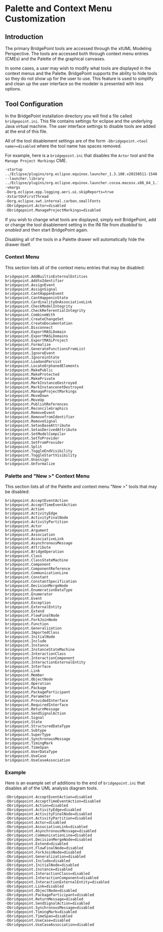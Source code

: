 Palette and Context Menu Customization 
===================

Introduction
------------
The primary BridgePoint tools are accessed through the xtUML Modeling Perspective. The
tools are accessed both through context menu entries (CMEs) and the Palette of the
graphical canvases.  

In some cases, a user may wish to modify what tools are displayed in the context menus
and the Palette.  BridgePoint supports the ability to hide tools so they do not show
up for the user to use.  This feature is used to simplify and clean up the user 
interface so the modeler is presented with less options.  


Tool Configuration
------------
In the BridgePoint installation directory you will find a file called `bridgepoint.ini`. This
file contains settings for eclipse and the underlying Java virtual machine. The user 
interface settings to disable tools are added at the end of this file.  

All of the tool disablement settings are of the form `-Dbridgepoint.<tool name>=disabled` where the 
tool name has spaces removed.  

For example, here is a `bridgepoint.ini` that disables the `Actor` tool and the
`Manage Project Markings` CME.   

```xml
-startup
../Eclipse/plugins/org.eclipse.equinox.launcher_1.3.100.v20150511-1540.jar
--launcher.library
../Eclipse/plugins/org.eclipse.equinox.launcher.cocoa.macosx.x86_64_1.1.300.v20150602-1417
-vmargs
-Dorg.eclipse.epp.logging.aeri.ui.skipReports=true
-XstartOnFirstThread
-Dorg.eclipse.swt.internal.carbon.smallFonts
-Dbridgepoint.Actor=disabled
-Dbridgepoint.ManageProjectMarkings=disabled
```

If you wish to change what tools are displayed, simply exit BridgePoint, add or change the tool
disablement setting in the INI file from *disabled* to *enabled* and then start BridgePoint again.   

Disabling all of the tools in a Palette drawer will automatically hide the drawer itself.  

### Context Menu 
This section lists all of the context menu entries that may be disabled:
```
bridgepoint.AddBuiltinExternalEntities
bridgepoint.AddtoIdentifier
bridgepoint.AssignEvent
bridgepoint.AssignSignal
bridgepoint.CantHappenEvent
bridgepoint.CantHappeninState
bridgepoint.CardinalityOnAssociativeLink
bridgepoint.CheckModelIntegrity
bridgepoint.CheckReferentialIntegrity
bridgepoint.CombineWith
bridgepoint.CreateChangeSet
bridgepoint.CreateDocumentation
bridgepoint.Disconnect
bridgepoint.ExportMASLDomain
bridgepoint.ExportMASLDomains
bridgepoint.ExportMASLProject
bridgepoint.Formalize
bridgepoint.GenerateFunctionsFromList
bridgepoint.IgnoreEvent
bridgepoint.IgnoreinState
bridgepoint.LoadandPersist
bridgepoint.LocateOrphanedElements
bridgepoint.MakePublic
bridgepoint.MakeProtected
bridgepoint.MakePrivate
bridgepoint.MarkInstanceDestroyed
bridgepoint.MarkInstancenotDestroyed
bridgepoint.ManageProjectMarkings
bridgepoint.MoveDown
bridgepoint.MoveUp
bridgepoint.PublishReferences
bridgepoint.ReconcileGraphics
bridgepoint.RemoveEvent
bridgepoint.RemovefromIdentifier
bridgepoint.RemoveSignal
bridgepoint.SetasBaseAttribute
bridgepoint.SetasDerivedAttribute
bridgepoint.SetModelCompiler
bridgepoint.SetToProvider
bridgepoint.SetFromProvider
bridgepoint.Split
bridgepoint.ToggleEndVisibility
bridgepoint.ToggleStartVisibility
bridgepoint.Unassign
bridgepoint.Unformalize
```

### Palette and "New >" Context Menu
This section lists all of the Palette and context menu "New >" tools that may be disabled:
```
bridgepoint.AcceptEventAction
bridgepoint.AcceptTimeEventAction
bridgepoint.Action
bridgepoint.ActivityEdge
bridgepoint.ActivityFinalNode
bridgepoint.ActivityPartition
bridgepoint.Actor
bridgepoint.Argument
bridgepoint.Association
bridgepoint.AssociativeLink
bridgepoint.AsynchronousMessage
bridgepoint.Attribute
bridgepoint.BridgeOperation
bridgepoint.Class
bridgepoint.ClassStateMachine
bridgepoint.Component
bridgepoint.ComponentReference
bridgepoint.CommunicationLine
bridgepoint.Constant
bridgepoint.ConstantSpecification
bridgepoint.DecisionMergeNode
bridgepoint.EnumerationDataType
bridgepoint.Enumerator
bridgepoint.Event
bridgepoint.Exception
bridgepoint.ExternalEntity
bridgepoint.Extend
bridgepoint.FlowFinalNode
bridgepoint.ForkJoinNode
bridgepoint.Function
bridgepoint.Generalization
bridgepoint.ImportedClass
bridgepoint.InitialNode
bridgepoint.Include
bridgepoint.Instance
bridgepoint.InstanceStateMachine
bridgepoint.InteractionClass
bridgepoint.InteractionComponent
bridgepoint.InteractionExternalEntity
bridgepoint.Interface
bridgepoint.Link
bridgepoint.Member
bridgepoint.ObjectNode
bridgepoint.Operation
bridgepoint.Package
bridgepoint.PackageParticipant
bridgepoint.Parameter
bridgepoint.ProvidedInterface
bridgepoint.RequiredInterface
bridgepoint.ReturnMessage
bridgepoint.SendSignalAction
bridgepoint.Signal
bridgepoint.State
bridgepoint.StructuredDataType
bridgepoint.Subtype
bridgepoint.SuperType
bridgepoint.SynchronousMessage
bridgepoint.TimingMark
bridgepoint.TimeSpan
bridgepoint.UserDataType
bridgepoint.UseCase
bridgepoint.UseCaseAssociation
```

### Example 
Here is an example set of additions to the end of `bridgepoint.ini` that disables all 
of the UML analysis diagram tools.

```
-Dbridgepoint.AcceptEventAction=disabled
-Dbridgepoint.AcceptTimeEventAction=disabled
-Dbridgepoint.Action=disabled
-Dbridgepoint.ActivityEdge=disabled
-Dbridgepoint.ActivityFinalNode=disabled
-Dbridgepoint.ActivityPartition=disabled
-Dbridgepoint.Actor=disabled
-Dbridgepoint.AssociativeLink=disabled
-Dbridgepoint.AsynchronousMessage=disabled
-Dbridgepoint.CommunicationLine=disabled
-Dbridgepoint.DecisionMergeNode=disabled
-Dbridgepoint.Extend=disabled
-Dbridgepoint.FlowFinalNode=disabled
-Dbridgepoint.ForkJoinNode=disabled
-Dbridgepoint.Generalization=disabled
-Dbridgepoint.Include=disabled
-Dbridgepoint.InitialNode=disabled
-Dbridgepoint.Instance=disabled
-Dbridgepoint.InteractionClass=disabled
-Dbridgepoint.InteractionComponent=disabled
-Dbridgepoint.InteractionExternalEntity=disabled
-Dbridgepoint.Link=disabled
-Dbridgepoint.ObjectNode=disabled
-Dbridgepoint.PackageParticipant=disabled
-Dbridgepoint.ReturnMessage=disabled
-Dbridgepoint.SendSignalAction=disabled
-Dbridgepoint.SynchronousMessage=disabled
-Dbridgepoint.TimingMark=disabled
-Dbridgepoint.TimeSpan=disabled
-Dbridgepoint.UseCase=disabled
-Dbridgepoint.UseCaseAssociation=disabled
```